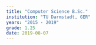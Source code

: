 ```yaml
---
title: "Computer Science B.Sc."
institution: "TU Darmstadt, GER"
years: "2015 - 2019"
grade: 1.25
date: 2019-08-07
---
```

